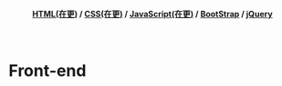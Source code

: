 <div align="center">
  <h4><a href="#">HTML(在更)</a> / <a href="#">CSS(在更)</a> / <a href="#">JavaScript(在更)</a> / <a href="#">BootStrap</a> / <a href="#">jQuery</a></h4>
</div>

<br>

# Front-end

